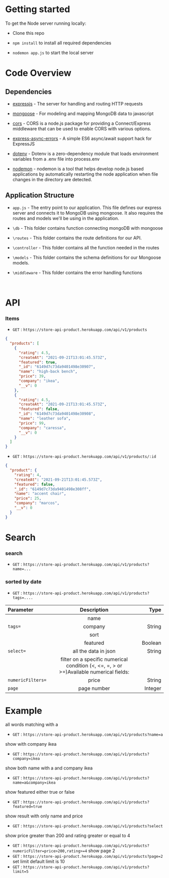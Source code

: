 # Getting started

To get the Node server running locally:

- Clone this repo

- `npm install` to install all required dependencies
- `nodemon app.js` to start the local server

# Code Overview

## Dependencies

- [expressjs](https://github.com/expressjs/express) - The server for handling and routing HTTP requests

- [mongoose](https://github.com/Automattic/mongoose) - For modeling and mapping MongoDB data to javascript

- [cors](https://www.npmjs.com/package/cors) - CORS is a node.js package for providing a Connect/Express middleware that can be used to enable CORS with various options.
- [express-async-errors](https://www.npmjs.com/package/express-async-errors) -
  A simple ES6 async/await support hack for ExpressJS

- [dotenv](https://www.npmjs.com/package/dotenv) - Dotenv is a zero-dependency module that loads environment variables from a .env file into process.env
- [nodemon](https://www.npmjs.com/package/nodemon) - nodemon is a tool that helps develop node.js based applications by automatically restarting the node application when file changes in the directory are detected.

## Application Structure

- `app.js` - The entry point to our application. This file defines our express server and connects it to MongoDB using mongoose. It also requires the routes and models we'll be using in the application.

- `\db` - This folder contains function connecting mongoDB with mongoose

- `\routes` - This folder contains the route definitions for our API.
- `\controller` - This folder contains all the function
  needed in the routes

- `\models` - This folder contains the schema definitions for our Mongoose models.
- `\middleware` - This folder contains the error handling functions

  ​

# API

### Items

- `GET` : `https://store-api-product.herokuapp.com/api/v1/products`

```json
{
  "products": [
    {
      "rating": 4.5,
      "createAt": "2021-09-21T13:01:45.573Z",
      "featured": true,
      "_id": "6149d7c73da9401498e30907",
      "name": "high-back bench",
      "price": 39,
      "company": "ikea",
      "__v": 0
    },
    {
      "rating": 4.5,
      "createAt": "2021-09-21T13:01:45.573Z",
      "featured": false,
      "_id": "6149d7c73da9401498e30908",
      "name": "leather sofa",
      "price": 99,
      "company": "caressa",
      "__v": 0
    }
  ]
}
```

- `GET` : `https://store-api-product.herokuapp.com/api/v1/products/:id`

```json
{
  "product": {
    "rating": 4,
    "createAt": "2021-09-21T13:01:45.573Z",
    "featured": false,
    "_id": "6149d7c73da9401498e308ff",
    "name": "accent chair",
    "price": 25,
    "company": "marcos",
    "__v": 0
  }
}
```

# Search

### search

- `GET` : `https://store-api-product.herokuapp.com/api/v1/products?name=...`

### sorted by date

- `GET` : `https://store-api-product.herokuapp.com/api/v1/products?tags=....`

| Parameter         |                                       Description                                       |    Type |
| :---------------- | :-------------------------------------------------------------------------------------: | ------: |
|                   |                                          name                                           |         |
| `tags=`           |                                         company                                         |  String |
|                   |                                          sort                                           |         |
|                   |                                        featured                                         | Boolean |
| `select=`         |                                  all the data in json                                   |  String |
|                   | filter on a specific numerical condition (<, <=, =, > or >=)Available numerical fields: |         |
| `numericFilters=` |                                          price                                          |  String |
| `page`            |                                       page number                                       | Integer |

# Example

all words matching with a

- `GET` : `https://store-api-product.herokuapp.com/api/v1/products?name=a`

show with company ikea

- `GET` : `https://store-api-product.herokuapp.com/api/v1/products?company=ikea`

show both name with a and company ikea

- `GET` : `https://store-api-product.herokuapp.com/api/v1/products?name=a&company=ikea`

show featured either true or false

- `GET` : `https://store-api-product.herokuapp.com/api/v1/products?featured=true`

show result with only name and price

- `GET` : `https://store-api-product.herokuapp.com/api/v1/products?select`

show price greater than 200 and rating greater or equal to 4

- `GET` : `https://store-api-product.herokuapp.com/api/v1/products?numericFilter=price>200,rating>=4`
  show page 2
- `GET` : `https://store-api-product.herokuapp.com/api/v1/products?page=2`
  set limit default limit is 10
- `GET` : `https://store-api-product.herokuapp.com/api/v1/products?limit=5`
